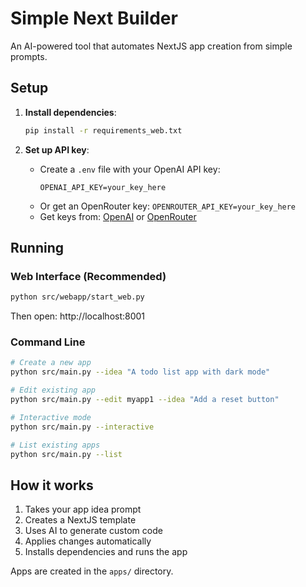 # Simple Next Builder

An AI-powered tool that automates NextJS app creation from simple prompts.

## Setup

1. **Install dependencies**:
   ```bash
   pip install -r requirements_web.txt
   ```

2. **Set up API key**:
   - Create a `.env` file with your OpenAI API key:
     ```
     OPENAI_API_KEY=your_key_here
     ```
   - Or get an OpenRouter key: `OPENROUTER_API_KEY=your_key_here`
   - Get keys from: [OpenAI](https://platform.openai.com/api-keys) or [OpenRouter](https://openrouter.ai/)

## Running

### Web Interface (Recommended)
```bash
python src/webapp/start_web.py
```
Then open: http://localhost:8001

### Command Line
```bash
# Create a new app
python src/main.py --idea "A todo list app with dark mode"

# Edit existing app
python src/main.py --edit myapp1 --idea "Add a reset button"

# Interactive mode
python src/main.py --interactive

# List existing apps
python src/main.py --list
```

## How it works

1. Takes your app idea prompt
2. Creates a NextJS template
3. Uses AI to generate custom code
4. Applies changes automatically 
5. Installs dependencies and runs the app

Apps are created in the `apps/` directory. 
